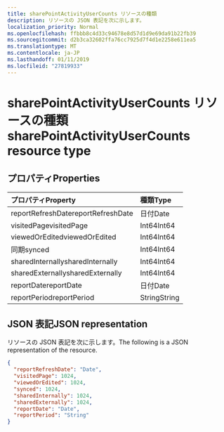 ```yaml
---
title: sharePointActivityUserCounts リソースの種類
description: リソースの JSON 表記を次に示します。
localization_priority: Normal
ms.openlocfilehash: ffbbb8c4d33c94678e8d57d1d9e69da91b22fb39
ms.sourcegitcommit: d2b3ca32602ffa76cc7925d7f4d1e2258e611ea5
ms.translationtype: MT
ms.contentlocale: ja-JP
ms.lasthandoff: 01/11/2019
ms.locfileid: "27819933"
---
```

# <a name="sharepointactivityusercounts-resource-type"></a><span data-ttu-id="19cd0-103">sharePointActivityUserCounts リソースの種類</span><span class="sxs-lookup"><span data-stu-id="19cd0-103">sharePointActivityUserCounts resource type</span></span>

## <a name="properties"></a><span data-ttu-id="19cd0-104">プロパティ</span><span class="sxs-lookup"><span data-stu-id="19cd0-104">Properties</span></span>

| <span data-ttu-id="19cd0-105">プロパティ</span><span class="sxs-lookup"><span data-stu-id="19cd0-105">Property</span></span>          | <span data-ttu-id="19cd0-106">種類</span><span class="sxs-lookup"><span data-stu-id="19cd0-106">Type</span></span>   |
| :---------------- | :----- |
| <span data-ttu-id="19cd0-107">reportRefreshDate</span><span class="sxs-lookup"><span data-stu-id="19cd0-107">reportRefreshDate</span></span> | <span data-ttu-id="19cd0-108">日付</span><span class="sxs-lookup"><span data-stu-id="19cd0-108">Date</span></span>   |
| <span data-ttu-id="19cd0-109">visitedPage</span><span class="sxs-lookup"><span data-stu-id="19cd0-109">visitedPage</span></span>       | <span data-ttu-id="19cd0-110">Int64</span><span class="sxs-lookup"><span data-stu-id="19cd0-110">Int64</span></span>  |
| <span data-ttu-id="19cd0-111">viewedOrEdited</span><span class="sxs-lookup"><span data-stu-id="19cd0-111">viewedOrEdited</span></span>    | <span data-ttu-id="19cd0-112">Int64</span><span class="sxs-lookup"><span data-stu-id="19cd0-112">Int64</span></span>  |
| <span data-ttu-id="19cd0-113">同期</span><span class="sxs-lookup"><span data-stu-id="19cd0-113">synced</span></span>            | <span data-ttu-id="19cd0-114">Int64</span><span class="sxs-lookup"><span data-stu-id="19cd0-114">Int64</span></span>  |
| <span data-ttu-id="19cd0-115">sharedInternally</span><span class="sxs-lookup"><span data-stu-id="19cd0-115">sharedInternally</span></span>  | <span data-ttu-id="19cd0-116">Int64</span><span class="sxs-lookup"><span data-stu-id="19cd0-116">Int64</span></span>  |
| <span data-ttu-id="19cd0-117">sharedExternally</span><span class="sxs-lookup"><span data-stu-id="19cd0-117">sharedExternally</span></span>  | <span data-ttu-id="19cd0-118">Int64</span><span class="sxs-lookup"><span data-stu-id="19cd0-118">Int64</span></span>  |
| <span data-ttu-id="19cd0-119">reportDate</span><span class="sxs-lookup"><span data-stu-id="19cd0-119">reportDate</span></span>        | <span data-ttu-id="19cd0-120">日付</span><span class="sxs-lookup"><span data-stu-id="19cd0-120">Date</span></span>   |
| <span data-ttu-id="19cd0-121">reportPeriod</span><span class="sxs-lookup"><span data-stu-id="19cd0-121">reportPeriod</span></span>      | <span data-ttu-id="19cd0-122">String</span><span class="sxs-lookup"><span data-stu-id="19cd0-122">String</span></span> |

## <a name="json-representation"></a><span data-ttu-id="19cd0-123">JSON 表記</span><span class="sxs-lookup"><span data-stu-id="19cd0-123">JSON representation</span></span>

<span data-ttu-id="19cd0-124">リソースの JSON 表記を次に示します。</span><span class="sxs-lookup"><span data-stu-id="19cd0-124">The following is a JSON representation of the resource.</span></span>

<!-- {
  "blockType": "resource",
  "@odata.type": "microsoft.graph.sharePointActivityUserCounts"
} -->

```json
{
  "reportRefreshDate": "Date", 
  "visitedPage": 1024, 
  "viewedOrEdited": 1024, 
  "synced": 1024, 
  "sharedInternally": 1024, 
  "sharedExternally": 1024, 
  "reportDate": "Date", 
  "reportPeriod": "String"
}
```
